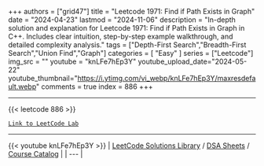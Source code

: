 
+++
authors = ["grid47"]
title = "Leetcode 1971: Find if Path Exists in Graph"
date = "2024-04-23"
lastmod = "2024-11-06"
description = "In-depth solution and explanation for Leetcode 1971: Find if Path Exists in Graph in C++. Includes clear intuition, step-by-step example walkthrough, and detailed complexity analysis."
tags = ["Depth-First Search","Breadth-First Search","Union Find","Graph"]
categories = [
    "Easy"
]
series = ["Leetcode"]
img_src = ""
youtube = "knLFe7hEp3Y"
youtube_upload_date="2024-05-22"
youtube_thumbnail="https://i.ytimg.com/vi_webp/knLFe7hEp3Y/maxresdefault.webp"
comments = true
index = 886
+++



---
{{< leetcode 886 >}}

[`Link to LeetCode Lab`](https://leetcode.com/problems/find-if-path-exists-in-graph/description/)

---
{{< youtube knLFe7hEp3Y >}}
| [LeetCode Solutions Library](https://grid47.xyz/leetcode/) / [DSA Sheets](https://grid47.xyz/sheets/) / [Course Catalog](https://grid47.xyz/courses/) |
| --- |
